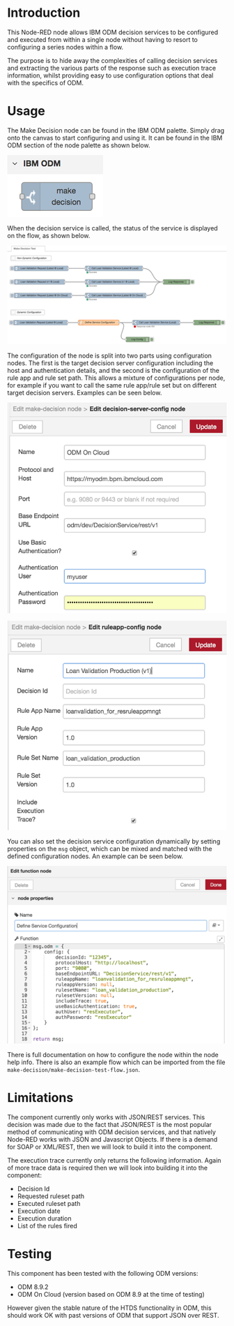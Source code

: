 # Introduction
This Node-RED node allows IBM ODM decision services to be configured and executed from within a single node without having to resort to configuring a series nodes within a flow.

The purpose is to hide away the complexities of calling decision services and extracting the various parts of the response such as execution trace information, whilst providing easy to use configuration options that deal with the specifics of ODM.

# Usage
The Make Decision node can be found in the IBM ODM palette. Simply drag onto the canvas to start configuring and using it. It can be found in the IBM ODM section of the node palette as shown below.

![](https://github.com/BP3/node-red-contrib-ibm-odm-make-decision/blob/master/images/make-decision-palette.png)

When the decision service is called, the status of the service is displayed on the flow, as shown below.

![](https://github.com/BP3/node-red-contrib-ibm-odm-make-decision/blob/master/images/test-flow-service-status.png)

The configuration of the node is split into two parts using configuration nodes. The first is the target decision server configuration including the host and authentication details, and the second is the configuration of the rule app and rule set path. This allows a mixture of configurations per node, for example if you want to call the same rule app/rule set but on different target decision servers. Examples can be seen below.

![](https://github.com/BP3/node-red-contrib-ibm-odm-make-decision/blob/master/images/server-details-config.png)

![](https://github.com/BP3/node-red-contrib-ibm-odm-make-decision/blob/master/images/ruleapp-details-config.png)

You can also set the decision service configuration dynamically by setting properties on the `msg` object, which can be mixed and matched with the defined configuration nodes. An example can be seen below.

![](https://github.com/BP3/node-red-contrib-ibm-odm-make-decision/blob/master/images/dynamic-config.png)

There is full documentation on how to configure the node within the node help info. There is also an example flow which can be imported from the file `make-decision/make-decision-test-flow.json`.

# Limitations
The component currently only works with JSON/REST services. This decision was made due to the fact that JSON/REST is the most popular method of communicating with ODM decision services, and that natively Node-RED works with JSON and Javascript Objects. If there is a demand for SOAP or XML/REST, then we will look to build it into the component.

The execution trace currently only returns the following information. Again of more trace data is required then we will look into building it into the component:
- Decision Id
- Requested ruleset path
- Executed ruleset path
- Execution date
- Execution duration
- List of the rules fired

# Testing
This component has been tested with the following ODM versions:
- ODM 8.9.2
- ODM On Cloud (version based on ODM 8.9 at the time of testing)

However given the stable nature of the HTDS functionality in ODM, this should work OK with past versions of ODM that support JSON over REST.
